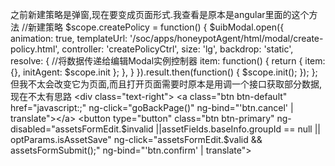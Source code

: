 之前新建策略是弹窗,现在要变成页面形式.我查看是原本是angular里面的这个方法
    //新建策略
    $scope.createPolicy = function() {
        $uibModal.open({
            animation: true,
            templateUrl: '/soc/apps/honeypotAgent/html/modal/create-policy.html',
            controller: 'createPolicyCtrl',
            size: 'lg',
            backdrop: 'static',
            resolve: { //将数据传递给编辑Modal实例控制器
                item: function() {
                    return {
                        item: {},
                        initAgent: $scope.init
                    };
                },
            }
        }).result.then(function() {
            $scope.init();
        });
    };
    但我不太会改变它为页面,而且打开页面需要时原本是用调一个接口获取部分数据,现在不太有思路
                            <div class="text-right">
                            <a class="btn btn-default" href="javascript:;" ng-click="goBackPage()"
                                ng-bind="'btn.cancel' | translate"></a>
                            <button type="button" class="btn btn-primary"
                                ng-disabled="assetsFormEdit.$invalid ||assetFields.baseInfo.groupId == null || optParams.isAssetSave"
                                ng-click="assetsFormEdit.$valid && assetsFormSubmit();"
                                ng-bind="'btn.confirm' | translate">
                            </button>
                        </div>